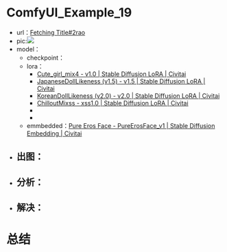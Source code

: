 # ComfyUI_Example_19
- url：[Fetching Title#2rao](https://civitai.com/images/295538)
- pic:![](https://image.civitai.com/xG1nkqKTMzGDvpLrqFT7WA/e73216ad-a0a5-4770-37f2-df3dd504f000/width=512/295538.jpeg)
- model：
	- checkpoint：
	- lora：
		- [Cute\_girl\_mix4 - v1.0 | Stable Diffusion LoRA | Civitai](https://civitai.com/models/14171/cutegirlmix4)
		- [JapaneseDollLikeness (v1.5) - v1.5 | Stable Diffusion LoRA | Civitai](https://civitai.com/models/28811/japanesedolllikeness-v15)
		- [KoreanDollLikeness (v2.0) - v2.0 | Stable Diffusion LoRA | Civitai](https://civitai.com/models/26124/koreandolllikeness-v20)
		- [ChilloutMixss - xss1.0 | Stable Diffusion LoRA | Civitai](https://civitai.com/models/10850/chilloutmixss)
		- 
		- 
	- emmbedded：[Pure Eros Face - PureErosFace\_v1 | Stable Diffusion Embedding | Civitai](https://civitai.com/models/4514/pure-eros-face)
- 出图：
	- 
- 分析：
	- 
- 解决：
	- 
# 总结
